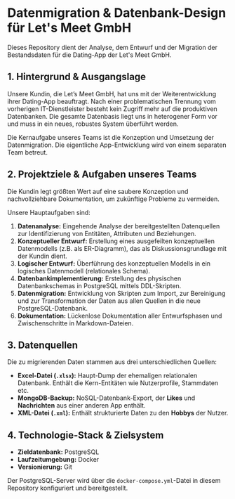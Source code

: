 # Datenmigration & Datenbank-Design für Let's Meet GmbH

Dieses Repository dient der Analyse, dem Entwurf und der Migration der Bestandsdaten für die Dating-App der Let's Meet GmbH.

## 1. Hintergrund & Ausgangslage

Unsere Kundin, die Let’s Meet GmbH, hat uns mit der Weiterentwicklung ihrer Dating-App beauftragt. Nach einer problematischen Trennung vom vorherigen IT-Dienstleister besteht kein Zugriff mehr auf die produktiven Datenbanken. Die gesamte Datenbasis liegt uns in heterogener Form vor und muss in ein neues, robustes System überführt werden.

Die Kernaufgabe unseres Teams ist die Konzeption und Umsetzung der Datenmigration. Die eigentliche App-Entwicklung wird von einem separaten Team betreut.

## 2. Projektziele & Aufgaben unseres Teams

Die Kundin legt größten Wert auf eine saubere Konzeption und nachvollziehbare Dokumentation, um zukünftige Probleme zu vermeiden.

Unsere Hauptaufgaben sind:

1.  **Datenanalyse:** Eingehende Analyse der bereitgestellten Datenquellen zur Identifizierung von Entitäten, Attributen und Beziehungen.
2.  **Konzeptueller Entwurf:** Erstellung eines ausgefeilten konzeptuellen Datenmodells (z.B. als ER-Diagramm), das als Diskussionsgrundlage mit der Kundin dient.
3.  **Logischer Entwurf:** Überführung des konzeptuellen Modells in ein logisches Datenmodell (relationales Schema).
4.  **Datenbankimplementierung:** Erstellung des physischen Datenbankschemas in PostgreSQL mittels DDL-Skripten.
5.  **Datenmigration:** Entwicklung von Skripten zum Import, zur Bereinigung und zur Transformation der Daten aus allen Quellen in die neue PostgreSQL-Datenbank.
6.  **Dokumentation:** Lückenlose Dokumentation aller Entwurfsphasen und Zwischenschritte in Markdown-Dateien.

## 3. Datenquellen

Die zu migrierenden Daten stammen aus drei unterschiedlichen Quellen:

*   **Excel-Datei (`.xlsx`):** Haupt-Dump der ehemaligen relationalen Datenbank. Enthält die Kern-Entitäten wie Nutzerprofile, Stammdaten etc.
*   **MongoDB-Backup:** NoSQL-Datenbank-Export, der **Likes** und **Nachrichten** aus einer anderen App enthält.
*   **XML-Datei (`.xml`):** Enthält strukturierte Daten zu den **Hobbys** der Nutzer.

## 4. Technologie-Stack & Zielsystem

*   **Zieldatenbank:** PostgreSQL
*   **Laufzeitumgebung:** Docker
*   **Versionierung:** Git

Der PostgreSQL-Server wird über die `docker-compose.yml`-Datei in diesem Repository konfiguriert und bereitgestellt.
